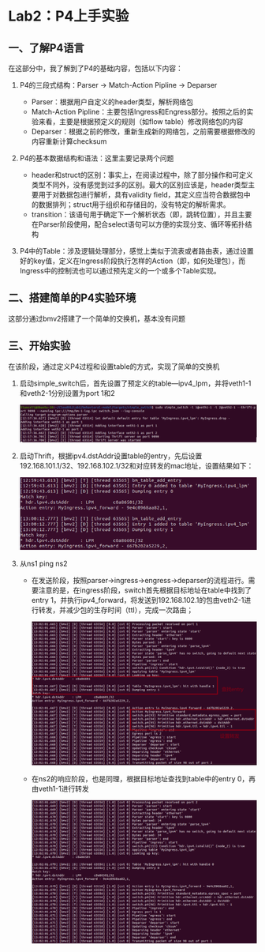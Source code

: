 # Lab2：P4上⼿实验

## 一、了解P4语言
在这部分中，我了解到了P4的基础内容，包括以下内容：

1. P4的三段式结构：Parser -> Match-Action Pipline -> Deparser
    
    + Parser：根据用户自定义的header类型，解析网络包
    + Match-Action Pipline：主要包括Ingress和Engress部分。按照之后的实验来看，主要是根据预定义的规则（如flow table）修改网络包的内容
    + Deparser：根据之前的修改，重新生成新的网络包，之前需要根据修改的内容重新计算checksum

2. P4的基本数据结构和语法：这里主要记录两个问题

    + header和struct的区别：事实上，在阅读过程中，除了部分操作和可定义类型不同外，没有感觉到过多的区别。最大的区别应该是，header类型主要用于对数据包进行解析，具有validity field，其定义应当符合数据包中的数据排列；struct用于组织和存储目的，没有特定的解析需求。
    + transition：该语句用于确定下一个解析状态（即，跳转位置），并且主要在Parser阶段使用，配合select语句可以方便的实现分支、循环等拓扑结构

3. P4中的Table：涉及逻辑处理部分，感觉上类似于流表或者路由表，通过设置好的key值，定义在Ingress阶段执行怎样的Action（即，如何处理包），而Ingress中的控制流也可以通过预先定义的一个或多个Table实现。

## 二、搭建简单的P4实验环境

这部分通过bmv2搭建了一个简单的交换机，基本没有问题

## 三、开始实验

在该阶段，通过定义P4过程和设置table的方式，实现了简单的交换机

1. 启动simple_switch后，首先设置了预定义的table—ipv4_lpm，并将veth1-1和veth2-1分别设置为port 1和2
   
   ![start_switch](./start_switch.png "start switch")

2. 启动Thrift，根据ipv4.dstAddr设置table的entry，先后设置192.168.101.1/32、192.168.102.1/32和对应转发的mac地址，设置结果如下：
   
   ![table_entry](./table_entry.png "table entry")

3. 从ns1 ping ns2
   
   + 在发送阶段，按照parser->ingress->engress->deparser的流程进行。需要注意的是，在ingress阶段，switch首先根据目标地址在table中找到了entry 1，并执行ipv4_forward，将发送到192.168.102.1的包由veth2-1进行转发，并减少包的生存时间（ttl），完成一次路由；
    
     ![send](./send.png "send")
  
   + 在ns2的响应阶段，也是同理，根据目标地址查找到table中的entry 0，再由veth1-1进行转发

     ![receive](./receive.png "revceive")
